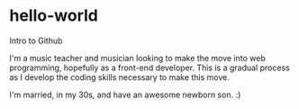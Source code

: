 # hello-world
Intro to Github

I'm a music teacher and musician looking to make the move into web programming, hopefully as a front-end developer. This is a gradual process as I develop the coding skills necessary to make this move.

I'm married, in my 30s, and have an awesome newborn son. :)
